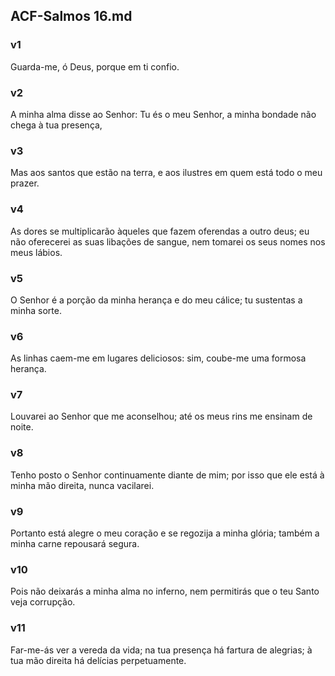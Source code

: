 ## ACF-Salmos 16.md
### v1
 Guarda-me, ó Deus, porque em ti confio.
### v2
 A minha alma disse ao Senhor: Tu és o meu Senhor, a minha bondade não chega à tua presença,
### v3
 Mas aos santos que estão na terra, e aos ilustres em quem está todo o meu prazer.
### v4
 As dores se multiplicarão àqueles que fazem oferendas a outro deus; eu não oferecerei as suas libações de sangue, nem tomarei os seus nomes nos meus lábios.
### v5
 O Senhor é a porção da minha herança e do meu cálice; tu sustentas a minha sorte.
### v6
 As linhas caem-me em lugares deliciosos: sim, coube-me uma formosa herança.
### v7
 Louvarei ao Senhor que me aconselhou; até os meus rins me ensinam de noite.
### v8
 Tenho posto o Senhor continuamente diante de mim; por isso que ele está à minha mão direita, nunca vacilarei.
### v9
 Portanto está alegre o meu coração e se regozija a minha glória; também a minha carne repousará segura.
### v10
 Pois não deixarás a minha alma no inferno, nem permitirás que o teu Santo veja corrupção.
### v11
 Far-me-ás ver a vereda da vida; na tua presença há fartura de alegrias; à tua mão direita há delícias perpetuamente.
